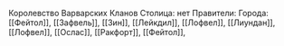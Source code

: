 Королевство Варварских Кланов
Столица: нет
Правители: 
Города: [[Фейтол]], [[Зафвель]], [[Зин]], [[Лейкдил]], [[Лофвел]], [[Лиундан]], [[Лофвел]], [[Ослас]], [[Ракфорт]], [[Фейтол]], 